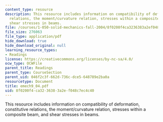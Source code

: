 ```yaml
---
content_type: resource
description: This resource includes information on compatibility of deformation, constitutive
  relations, the moment/curvature relation, stresses within a composite beam, and
  shear stresses in beams.
file: /courses/1-050-solid-mechanics-fall-2004/8f0200f4ca3236383a2ef048c7ec4c40_emech9_04.pdf
file_size: 276063
file_type: application/pdf
hide_download: true
hide_download_original: null
learning_resource_types:
- Readings
license: https://creativecommons.org/licenses/by-nc-sa/4.0/
ocw_type: OCWFile
parent_title: Readings
parent_type: CourseSection
parent_uid: 046f2c3f-662d-736c-dce5-648789e2ba0a
resourcetype: Document
title: emech9_04.pdf
uid: 8f0200f4-ca32-3638-3a2e-f048c7ec4c40
---
```

This resource includes information on compatibility of deformation, constitutive relations, the moment/curvature relation, stresses within a composite beam, and shear stresses in beams.